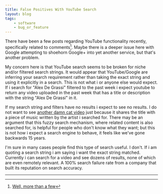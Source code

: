 ```yaml
---
title: False Positives With YouTube Search
layout: blog
tags:
    - software
    - bug_or_feature
---
```


There have been a few posts regarding YouTube functionality recently, specifically related to comments[^1]. Maybe there is a deeper issue here with Google attempting to shoehorn Google+ into yet another service, but that's another problem.

My concern here is that YouTube search seems to be broken for niche and/or filtered search strings. It would appear that YouTube/Google are inferring your search requirement rather than taking the exact string and using it explicitly in a search. This is not what i or anyone else would expect. If i search for "Alex De Grassi" filtered to the past week i expect youtube to return any video uploaded in the past week that has a title or description with the string "Alex De Grassi" in it.

If my search string and filters have no results i expect to see no results. I do not want to see [another damn cat video](http://www.youtube.com/watch?v=26BwpL4jef4) just because it shares the title with a piece of music written by the artist i searched for. There may be an argument that this fuzzy search mechanism, where related content is also searched for, is helpful for people who don't know what they want; but this is not how i expect a search engine to behave, it feels like we've gone backwards 15 years.

I'm sure in many cases people find this type of search useful. I don't. If i am quoting a search string i am saying i want the exact string matched. Currently i can search for a video and see dozens of results, none of which are even remotely relevant. A 100% search failure rate from a company that built its reputation on search accuracy.

<hr />

[^1]: [Well, more than a few](https://www.google.com/search?q=youtube+comments)
